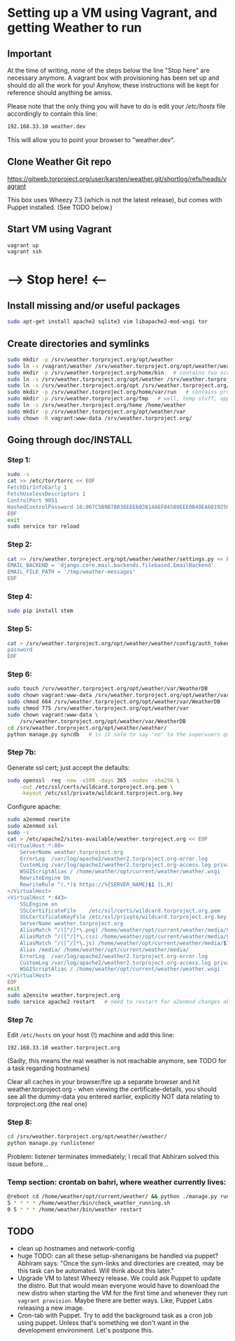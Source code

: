 Setting up a VM using Vagrant, and getting Weather to run
=========================================================

Important
---------
At the time of writing, *none* of the steps below the line "Stop here" are necessary anymore.
A vagrant box with provisioning has been set up and should do all the work for
you!
Anyhow, these instructions will be kept for reference should anything be amiss.

Please note that the only thing you will have to do is edit your _/etc/hosts_
file accordingly to contain this line:

```sh
192.168.33.10 weather.dev
```

This will allow you to point your browser to "weather.dev".

Clone Weather Git repo
----------------------

https://gitweb.torproject.org/user/karsten/weather.git/shortlog/refs/heads/vagrant

This box uses Wheezy 7.3 (which is not the latest release), but comes with Puppet installed.  (See TODO below.)

Start VM using Vagrant
----------------------

```sh
vagrant up
vagrant ssh
```

--> Stop here! <--
==================

Install missing and/or useful packages
--------------------------------------

```sh
sudo apt-get install apache2 sqlite3 vim libapache2-mod-wsgi tor
```

Create directories and symlinks
-------------------------------

```sh
sudo mkdir -p /srv/weather.torproject.org/opt/weather
sudo ln -s /vagrant/weather /srv/weather.torproject.org/opt/weather/weather
sudo mkdir -p /srv/weather.torproject.org/home/bin   # contains two scripts
sudo ln -s /srv/weather.torproject.org/opt/weather /srv/weather.torproject.org/opt/current
sudo ln -s /srv/weather.torproject.org/opt /srv/weather.torproject.org/home/opt
sudo mkdir -p /srv/weather.torproject.org/home/var/run   # contains process id files
sudo mkdir -p /srv/weather.torproject.org/tmp   # well, temp stuff, apparently
sudo ln -s /srv/weather.torproject.org/home /home/weather
sudo mkdir -p /srv/weather.torproject.org/opt/weather/var
sudo chown -R vagrant:www-data /srv/weather.torproject.org/
```

Going through doc/INSTALL
-------------------------

### Step 1:

```sh
sudo -s
cat >> /etc/tor/torrc << EOF
FetchDirInfoEarly 1
FetchUselessDescriptors 1
ControlPort 9051
HashedControlPassword 16:067C5B9B7B036EEE603814A6F045B9EEE0B40EA60192506C005D64E436
EOF
exit
sudo service tor reload
```

### Step 2:

```sh
cat >> /srv/weather.torproject.org/opt/weather/weather/settings.py << EOF
EMAIL_BACKEND = 'django.core.mail.backends.filebased.EmailBackend'
EMAIL_FILE_PATH = '/tmp/weather-messages'
EOF
```

### Step 4:

```sh
sudo pip install stem
```

### Step 5:

```sh
cat > /srv/weather.torproject.org/opt/weather/weather/config/auth_token << EOF
password
EOF
```

### Step 6:

```sh
sudo touch /srv/weather.torproject.org/opt/weather/var/WeatherDB
sudo chown vagrant:www-data /srv/weather.torproject.org/opt/weather/var
sudo chmod 664 /srv/weather.torproject.org/opt/weather/var/WeatherDB
sudo chmod 775 /srv/weather.torproject.org/opt/weather/var
sudo chown vagrant:www-data \
    /srv/weather.torproject.org/opt/weather/var/WeatherDB
cd /srv/weather.torproject.org/opt/weather/weather/
python manage.py syncdb   # is it safe to say 'no' to the superusers question?
```

### Step 7b:

Generate ssl cert; just accept the defaults:

```sh
sudo openssl  req -new -x509 -days 365 -nodes -sha256 \
    -out /etc/ssl/certs/wildcard.torproject.org.pem \
    -keyout /etc/ssl/private/wildcard.torproject.org.key
```

Configure apache:

```sh
sudo a2enmod rewrite
sudo a2enmod ssl
sudo -s
cat > /etc/apache2/sites-available/weather.torproject.org << EOF
<VirtualHost *:80>
    ServerName weather.torproject.org
    ErrorLog  /var/log/apache2/weather2.torproject.org-error.log
    CustomLog /var/log/apache2/weather2.torproject.org-access.log privacy
    WSGIScriptAlias / /home/weather/opt/current/weather/weather.wsgi
    RewriteEngine On
    RewriteRule ^(.*)$ https://%{SERVER_NAME}$1 [L,R]
</VirtualHost>
<VirtualHost *:443>
    SSLEngine on
    SSLCertificateFile    /etc/ssl/certs/wildcard.torproject.org.pem
    SSLCertificateKeyFile /etc/ssl/private/wildcard.torproject.org.key
    ServerName weather.torproject.org
    AliasMatch ^/([^/]*\.png) /home/weather/opt/current/weather/media/$1
    AliasMatch ^/([^/]*\.css) /home/weather/opt/current/weather/media/$1
    AliasMatch ^/([^/]*\.js) /home/weather/opt/current/weather/media/$1
    Alias /media/ /home/weather/opt/current/weather/media/
    ErrorLog  /var/log/apache2/weather2.torproject.org-error.log
    CustomLog /var/log/apache2/weather2.torproject.org-access.log privacy
    WSGIScriptAlias / /home/weather/opt/current/weather/weather.wsgi
</VirtualHost>
EOF
exit
sudo a2ensite weather.torproject.org
sudo service apache2 restart   # need to restart for a2enmod changes above
```

### Step 7c

Edit `/etc/hosts` on your host (!) machine and add this line:

`192.168.33.10 weather.torproject.org`

(Sadly, this means the real weather is not reachable anymore, see TODO for a task regarding hostnames)

Clear all caches in your browser/fire up a separate browser and hit weather.torproject.org - when viewing the certificate-details, you should see all the dummy-data you entered earlier, explicitly NOT data relating to torproject.org (the real one)

### Step 8:

```sh
cd /srv/weather.torproject.org/opt/weather/weather/
python manage.py runlistener
```

Problem: listener terminates immediately; I recall that Abhiram solved this issue before...

### Temp section: crontab on bahri, where weather currently lives:

```sh
@reboot cd /home/weather/opt/current/weather/ && python ./manage.py runlistener
5 * * * * /home/weather/bin/check_weather_running.sh
0 5 * * * /home/weather/bin/weather restart
```

TODO
----

 - clean up hostnames and network-config
 - huge TODO: can all these setup-shenanigans be handled via puppet?  Abhiram says: "Once the sym-links and directories are created, may be this task can be automated. Will think about this later."
 - Upgrade VM to latest Wheezy release.  We could ask Puppet to update the distro.  But that would mean everyone would have to download the new distro when starting the VM for the first time and whenever they run `vagrant provision`.  Maybe there are better ways.  Like, Puppet Labs releasing a new image.
 - Cron-tab with Puppet. Try to add the background task as a cron job using puppet.  Unless that's something we don't want in the development environment.  Let's postpone this.
